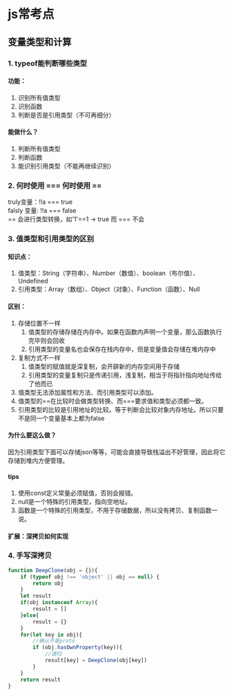 # js常考点
## 变量类型和计算
### 1. typeof能判断哪些类型  
#### 功能：
1. 识别所有值类型
2. 识别函数
3. 判断是否是引用类型（不可再细分）
#### 能做什么？
1. 判断所有值类型
2. 判断函数
3. 能识别引用类型（不能再继续识别）
### 2. 何时使用 === 何时使用 ==  
truly变量：!!a === true  
falsly 变量: !!a === false  
==  会进行类型转换，如'1'==1 -> true 而 === 不会  
### 3. 值类型和引用类型的区别  
#### 知识点：
1. 值类型：String（字符串）、Number（数值）、boolean（布尔值）、Undefined
2. 引用类型：Array（数组）、Object（对象）、Function（函数）、Null  
#### 区别：
1. 存储位置不一样  
    1. 值类型的存储存储在内存中。如果在函数内声明一个变量，那么函数执行完毕则会回收
    2. 引用类型的变量名也会保存在栈内存中，但是变量值会存储在堆内存中
2. 复制方式不一样
    1. 值类型的赋值就是深复制，会开辟新的内存空间用于存储
    2. 引用类型的变量复制只是传递引用，浅复制，相当于将指针指向地址传给了他而已  
3. 值类型无法添加属性和方法、而引用类型可以添加。
4. 值类型的==在比较时会做类型转换、而===要求值和类型必须都一致。  
5. 引用类型的比较是引用地址的比较。等于判断会比较对象内存地址。所以只要不是同一个变量基本上都为false
#### 为什么要这么做？
因为引用类型下面可以存储json等等，可能会直接导致栈溢出不好管理，因此将它存储到堆内方便管理。  
#### tips
1. 使用const定义常量必须赋值，否则会报错。
2. null是一个特殊的引用类型，指向空地址。
3. 函数是一个特殊的引用类型，不用于存储数据，所以没有拷贝、复制函数一说。
#### 扩展：深拷贝如何实现

### 4. 手写深拷贝
```js
function DeepClone(obj = {}){
    if (typeof obj !== 'object' || obj == null) {
        return obj
    }
    let result
    if(obj instanceof Array){
        result = []
    }else{
        result = {}
    }
    for(let key in obj){
        //确认不是proto
        if (obj.hasOwnProperty(key)){
            //递归
            result[key] = DeepClone(obj[key])
        }
    }
    return result
}
```
